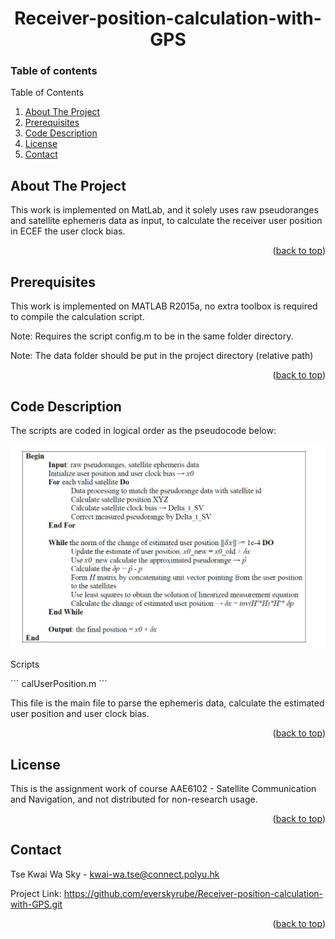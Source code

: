<div id="top"></div>

<h1 align="center">Receiver-position-calculation-with-GPS</h1>
 
### Table of contents
<!-- TABLE OF CONTENTS -->
<summary>Table of Contents</summary>
  <ol>
   <li><a href="#about-the-project">About The Project</a></li>
    <li><a href="#prerequisites">Prerequisites</a></li>
    <li><a href="#code-description">Code Description</a></li>
    <li><a href="#license">License</a></li>
    <li><a href="#contact">Contact</a></li>
  </ol>


<!-- ABOUT THE PROJECT -->
## About The Project
<p>This work is implemented on MatLab, and it solely uses raw pseudoranges and satellite ephemeris data as input, to calculate the receiver user position in ECEF the user clock bias.</p>

<p align="right">(<a href="#top">back to top</a>)</p>

## Prerequisites

<p> This work is implemented on MATLAB R2015a, no extra toolbox is required to compile the calculation script. </p>
<p> Note: Requires the script config.m to be in the same folder directory. </p>
<p> Note: The data folder should be put in the project directory (relative path) </p>
  
<p align="right">(<a href="#top">back to top</a>)</p>

<!-- USAGE EXAMPLES -->
## Code Description

<p>The scripts are coded in logical order as the pseudocode below:</p>
<div align="center" height="400"><img src="images/pseudocode.JPG"></div>

<div>
 <p>Scripts</p>
 ```
 calUserPosition.m
 ```
 <p>This file is the main file to parse the ephemeris data, calculate the estimated user position and user clock bias.</p>

</div>

<p align="right">(<a href="#top">back to top</a>)</p>

<!-- LICENSE -->
## License

This is the assignment work of course AAE6102 - Satellite Communication and Navigation, and not distributed for non-research usage. 

<p align="right">(<a href="#top">back to top</a>)</p>

<!-- CONTACT -->
## Contact

Tse Kwai Wa Sky - kwai-wa.tse@connect.polyu.hk

Project Link: https://github.com/everskyrube/Receiver-position-calculation-with-GPS.git

<p align="right">(<a href="#top">back to top</a>)</p>

